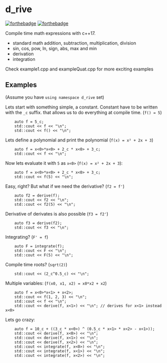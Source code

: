 # d_rive
[![forthebadge](https://forthebadge.com/images/badges/you-didnt-ask-for-this.svg)](https://forthebadge.com)
[![forthebadge](https://forthebadge.com/images/badges/uses-badges.svg)](https://forthebadge.com)

Compile time math expressions with c++17.
- standard math addition, subtraction, multiplication, division
- sin, cos, pow, ln, sign, abs, max and min
- derivation
- integration

Check example1.cpp and exampleQuat.cpp for more exciting examples

## Examples

(Assume you have `using namespace d_rive` set)

Lets start with something simple, a constant. Constant have to be written
with the `_c` suffix. that allows us to do everything at compile time. (`f() = 5`)
```
    auto f = 5_c;
    std::cout << f << "\n";
    std::cout << f() << "\n";
```

Lets define a polynomial and print the polynomial (`f(x) = x² + 2x + 3`)
```
    auto f = x<0>*x<0> + 2_c * x<0> + 3_c;
    std::cout << f << "\n";
```
Now lets evaluate it with `5` as `x<0>` (`f(x) = x² + 2x + 3`):
```
    auto f = x<0>*x<0> + 2_c * x<0> + 3_c;
    std::cout << f(5) << "\n";
```
Easy, right? But what if we need the derivative? (`f2 = f'`)
```
    auto f2 = derive(f);
    std::cout << f2 << "\n";
    std::cout << f2(5) << "\n";
```
Derivative of derivates is also possible (`f3 = f2'`)
```
    auto f3 = derive(f2);
    std::cout << f3 << "\n";
```

Integrating? (`F' = f`)
```
    auto F = integrate(f);
    std::cout << F << "\n";
    std::cout << F(5) << "\n";
```
Compile time roots? (`sqrt(2)`)
```
    std::cout << (2_c^0.5_c) << "\n";
```
Multiple variables: (`f(x0, x1, x2) = x0*x2 + x2`)
```
    auto f = x<0>*x<1> + x<2>;
    std::cout << f(1, 2, 3) << "\n";
    std::cout << f << "\n";
    std::cout << derive(f, x<1>) << "\n"; // derives for x<1> instead x<0>
```

Lets go crazy:
```
    auto f = 10_c + ((3_c * x<0>) ^ (0.5_c * x<1> * x<2> - x<1>));
    std::cout << derive(f, x<0>) << "\n";
    std::cout << derive(f, x<1>) << "\n";
    std::cout << derive(f, x<2>) << "\n";
    std::cout << integrate(f, x<0>) << "\n";
    std::cout << integrate(f, x<1>) << "\n";
    std::cout << integrate(f, x<2>) << "\n";
```
